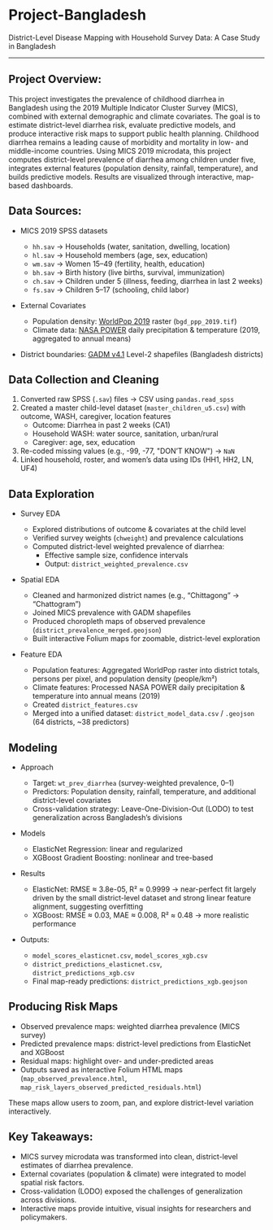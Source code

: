 # Project-Bangladesh
District-Level Disease Mapping with Household Survey Data: A Case Study in Bangladesh
 
---
## Project Overview:

This project investigates the prevalence of childhood diarrhea in Bangladesh using the 2019 Multiple Indicator Cluster Survey (MICS), combined with external demographic and climate covariates. The goal is to estimate district-level diarrhea risk, evaluate predictive models, and produce interactive risk maps to support public health planning. Childhood diarrhea remains a leading cause of morbidity and mortality in low- and middle-income countries. Using MICS 2019 microdata, this project computes district-level prevalence of diarrhea among children under five, integrates external features (population density, rainfall, temperature), and builds predictive models. Results are visualized through interactive, map-based dashboards.



## Data Sources: 
- MICS 2019 SPSS datasets  
  - `hh.sav` → Households (water, sanitation, dwelling, location)  
  - `hl.sav` → Household members (age, sex, education)  
  - `wm.sav` → Women 15–49 (fertility, health, education)  
  - `bh.sav` → Birth history (live births, survival, immunization)  
  - `ch.sav` → Children under 5 (illness, feeding, diarrhea in last 2 weeks)  
  - `fs.sav` → Children 5–17 (schooling, child labor)  

- External Covariates  
  - Population density: [WorldPop 2019](https://www.worldpop.org/) raster (`bgd_ppp_2019.tif`)  
  - Climate data: [NASA POWER](https://power.larc.nasa.gov/) daily precipitation & temperature (2019, aggregated to annual means)  

- District boundaries: [GADM v4.1](https://gadm.org/) Level-2 shapefiles (Bangladesh districts)



## Data Collection and Cleaning
1. Converted raw SPSS (`.sav`) files → CSV using `pandas.read_spss`  
2. Created a master child-level dataset (`master_children_u5.csv`) with outcome, WASH, caregiver, location features  
   - Outcome: Diarrhea in past 2 weeks (CA1)  
   - Household WASH: water source, sanitation, urban/rural  
   - Caregiver: age, sex, education  
3. Re-coded missing values (e.g., -99, -77, "DON’T KNOW") → `NaN`  
4. Linked household, roster, and women’s data using IDs (HH1, HH2, LN, UF4)

   

## Data Exploration
- Survey EDA
  - Explored distributions of outcome & covariates at the child level  
  - Verified survey weights (`chweight`) and prevalence calculations  
  - Computed district-level weighted prevalence of diarrhea:  
    - Effective sample size, confidence intervals  
    - Output: `district_weighted_prevalence.csv`  
- Spatial EDA
  - Cleaned and harmonized district names (e.g., “Chittagong” → “Chattogram”) 
  - Joined MICS prevalence with GADM shapefiles
  - Produced choropleth maps of observed prevalence (`district_prevalence_merged.geojson`) 
  - Built interactive Folium maps for zoomable, district-level exploration 

- Feature EDA
  - Population features: Aggregated WorldPop raster into district totals, persons per pixel, and population density (people/km²) 
  - Climate features: Processed NASA POWER daily precipitation & temperature into annual means (2019)  
  - Created `district_features.csv`  
  - Merged into a unified dataset: `district_model_data.csv` / `.geojson` (64 districts, ~38 predictors)


## Modeling
- Approach
  - Target: `wt_prev_diarrhea` (survey-weighted prevalence, 0–1)  
  - Predictors: Population density, rainfall, temperature, and additional district-level covariates  
  - Cross-validation strategy: Leave-One-Division-Out (LODO) to test generalization across Bangladesh’s divisions  

- Models
  - ElasticNet Regression: linear and regularized  
  - XGBoost Gradient Boosting: nonlinear and tree-based  

- Results
  - ElasticNet: RMSE ≈ 3.8e-05, R² ≈ 0.9999 → near-perfect fit largely driven by the small district-level dataset and strong linear feature alignment, suggesting overfitting
  - XGBoost: RMSE ≈ 0.03, MAE ≈ 0.008, R² ≈ 0.48 → more realistic performance

- Outputs:  
  - `model_scores_elasticnet.csv`, `model_scores_xgb.csv`  
  - `district_predictions_elasticnet.csv`, `district_predictions_xgb.csv`  
  - Final map-ready predictions: `district_predictions_xgb.geojson`

## Producing Risk Maps
- Observed prevalence maps: weighted diarrhea prevalence (MICS survey) 
- Predicted prevalence maps: district-level predictions from ElasticNet and XGBoost 
- Residual maps: highlight over- and under-predicted areas  
- Outputs saved as interactive Folium HTML maps (`map_observed_prevalence.html`, `map_risk_layers_observed_predicted_residuals.html`)  

These maps allow users to zoom, pan, and explore district-level variation interactively.  


## Key Takeaways:
- MICS survey microdata was transformed into clean, district-level estimates of diarrhea prevalence.  
- External covariates (population & climate) were integrated to model spatial risk factors.  
- Cross-validation (LODO) exposed the challenges of generalization across divisions.  
- Interactive maps provide intuitive, visual insights for researchers and policymakers.  
